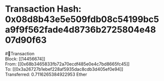 
Transaction Hash: 0x08d8b43e5e509fdb08c54199bc5a9f9f562fade4d8736b2725804e4807d90f63
====================================================================================
  
#💸Transaction  
Block: [[14456674]]  
From: [[0x68b3465833fb72a70ecdf485e0e4c7bd8665fc45]]  
To: [[0x3a26727b1ebef228af5935dac8cdb3d405ef0e94]]  
Transferred: 0.7116265384922953 Ether